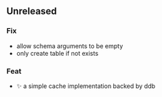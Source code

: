 ## Unreleased

### Fix

- allow schema arguments to be empty
- only create table if not exists

### Feat

- :sparkles: a simple cache implementation backed by ddb
